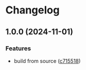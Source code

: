 # Changelog

## 1.0.0 (2024-11-01)


### Features

* build from source ([c715518](https://github.com/suicide/asdf-anchor/commit/c715518ca4125e3a3c81ff1e99f176ff8e322a42))
